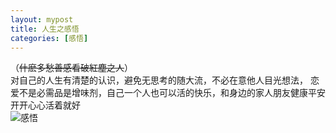 ```yaml
---
layout: mypost
title: 人生之感悟
categories: [感悟]
---
```


（~~什麽多愁善感看破紅塵之人~~）  
对自己的人生有清楚的认识，避免无思考的随大流，不必在意他人目光想法，
恋爱不是必需品是增味剂，自己一个人也可以活的快乐，和身边的家人朋友健康平安开开心心活着就好  
![感悟](01.jpg)
